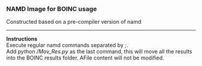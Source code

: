 ### NAMD Image for BOINC usage

Constructed based on a pre-compiler version of namd

--------

**Instructions**  
Execute regular namd commands separated by *;*.  
Add *python /Mov_Res.py* as the last command, this will move all the results into the BOINC results folder. AFile content will not be modified.
